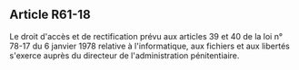 Article R61-18
----
Le droit d'accès et de rectification prévu aux articles 39 et 40 de la loi n°
78-17 du 6 janvier 1978 relative à l'informatique, aux fichiers et aux libertés
s'exerce auprès du directeur de l'administration pénitentiaire.
